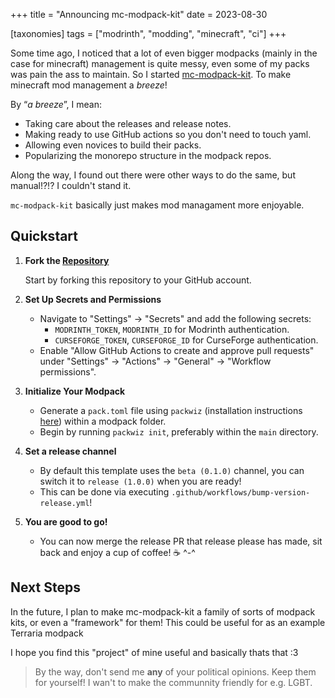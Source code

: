 +++
title = "Announcing mc-modpack-kit"
date = 2023-08-30

[taxonomies]
tags = ["modrinth", "modding", "minecraft", "ci"]
+++

Some time ago, I noticed that a lot of even bigger modpacks (mainly in the case for minecraft) management is quite messy, even some of my packs was pain the ass to maintain. So I started [mc-modpack-kit](https://github.com/jh-devv/mc-modpack-kit/). To make minecraft mod management a *breeze*!

By “*a breeze*”, I mean:

- Taking care about the releases and release notes.
- Making ready to use GitHub actions so you don't need to touch yaml.
- Allowing even novices to build their packs.
- Popularizing the monorepo structure in the modpack repos.

Along the way, I found out there were other ways to do the same, but manual!?!? I couldn't stand it.

`mc-modpack-kit` basically just makes mod managament more enjoyable.

## Quickstart

1. **Fork the [Repository](https://github.com/jh-devv/mc-modpack-kit/)**

   Start by forking this repository to your GitHub account.

2. **Set Up Secrets and Permissions**

   - Navigate to "Settings" -> "Secrets" and add the following secrets:
     - `MODRINTH_TOKEN`, `MODRINTH_ID` for Modrinth authentication.
     - `CURSEFORGE_TOKEN`, `CURSEFORGE_ID` for CurseForge authentication.
   - Enable "Allow GitHub Actions to create and approve pull requests" under "Settings" -> "Actions" -> "General" -> "Workflow permissions".

3. **Initialize Your Modpack**

   - Generate a `pack.toml` file using `packwiz` (installation instructions [here](https://packwiz.infra.link/installation/)) within a modpack folder.
   - Begin by running `packwiz init`, preferably within the `main` directory.
  
4. **Set a release channel**
   - By default this template uses the `beta (0.1.0)` channel, you can switch it to `release (1.0.0)` when you are ready!
   - This can be done via executing `.github/workflows/bump-version-release.yml`!

5. **You are good to go!**
   - You can now merge the release PR that release please has made, sit back and enjoy a cup of coffee! ☕ ^-^

## Next Steps
In the future, I plan to make mc-modpack-kit a family of sorts of modpack kits, or even a "framework" for them! This could be useful for as an example Terraria modpack

I hope you find this "project" of mine useful and basically thats that :3

> By the way, don't send me **any** of your political opinions. Keep them for yourself! I wan't to make the communnity friendly for e.g. LGBT.